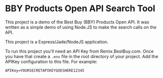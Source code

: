 BBY Products Open API Search Tool
======

This project is a demo of the Best Buy (BBY) Products Open API. It was written as a simple demo of using Node.JS to make the search calls on the API.

This project is a Express/Jade/NodeJS application.

To run this project you'll need an API Key from Remix.BestBuy.com. Once you have that create a `.env` file in the root directory of your project. Add the APIKey configuration to this file. For example:

```
APIKey=YOURSECRETAPIKEYGOESHERE12345
```


